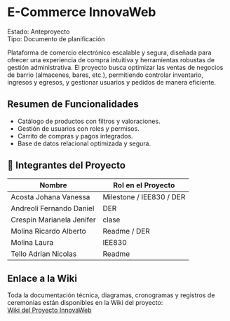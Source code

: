 # E-Commerce InnovaWeb

Estado: Anteproyecto  
Tipo: Documento de planificación  

Plataforma de comercio electrónico escalable y segura, diseñada para ofrecer una experiencia de compra intuitiva y herramientas robustas de gestión administrativa. El proyecto busca optimizar las ventas de negocios de barrio (almacenes, bares, etc.), permitiendo controlar inventario, ingresos y egresos, y gestionar usuarios y pedidos de manera eficiente.

## Resumen de Funcionalidades
- Catálogo de productos con filtros y valoraciones.
- Gestión de usuarios con roles y permisos.
- Carrito de compras y pagos integrados.
- Base de datos relacional optimizada y segura.

## 👥 Integrantes del Proyecto

| Nombre | Rol en el Proyecto |
|--------|---------------------|
| Acosta Johana Vanessa | Milestone / IEE830 / DER |
| Andreoli Fernando Daniel | DER |
| Crespin Marianela Jenifer | clase |
| Molina Ricardo Alberto | Readme / DER |
| Molina Laura | IEE830 |
| Tello Adrian Nicolas | Readme |

## Enlace a la Wiki
Toda la documentación técnica, diagramas, cronogramas y registros de ceremonias están disponibles en la Wiki del proyecto:  
[Wiki del Proyecto InnovaWeb](https://github.com/Grupo16InnovaWeb/InnovaWeb-Proyecto_Integrador_I/wiki)
